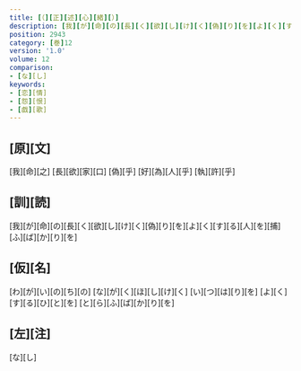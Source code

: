 ```yaml
---
title: [（][正][述][心][緒][）]
description: [我][が][命][の][長][く][欲][し][け][く][偽][り][を][よ][く][す][る][人][を][捕][ふ][ば][か][り][を]
position: 2943
category: [巻]12
version: '1.0'
volume: 12
comparison:
- [な][し]
keywords:
- [恋][情]
- [怨][恨]
- [戯][歌]
---
```


## [原][文]

[我][命][之] [長][欲][家][口] [偽][乎] [好][為][人][乎] [執][許][乎]

## [訓][読]

[我][が][命][の][長][く][欲][し][け][く][偽][り][を][よ][く][す][る][人][を][捕][ふ][ば][か][り][を]

## [仮][名]

[わ][が][い][の][ち][の] [な][が][く][ほ][し][け][く] [い][つ][は][り][を] [よ][く][す][る][ひ][と][を] [と][ら][ふ][ば][か][り][を]

## [左][注]

[な][し]
